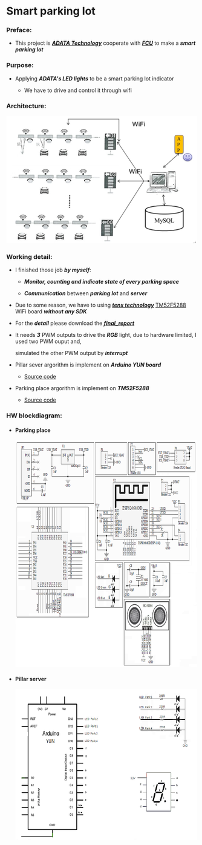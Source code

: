 # Smart parking lot

### Preface:

* This project is ***[ADATA Technology](https://www.adata.com/)*** cooperate with ***[FCU](http://www.fcu.edu.tw/wSite/mp?mp=1)*** to make a ***smart parking lot***

### Purpose:
  
* Applying ***ADATA's LED lights*** to be a smart parking lot indicator

  * We have to drive and control it through wifi

### Architecture:

![Architecture](/img/architecture.jpg)

### Working detail:

* I finished those job ***by myself***:

  * ***Monitor, counting  and indicate state of every parking space***
  
  * ***Communication*** between ***parking lot*** and ***server***

* Due to some reason, we have to using ***[tenx technology](https://www.tenx.com.tw/)*** [TM52F5288](https://www.tenx.com.tw/product_detail.aspx?ProductID=309) WiFi board ***without any SDK***

* For the ***detail*** please download the ***[final_report](https://github.com/ihunhh/Smart_parking_lot/raw/master/final_report.docx)***

* It needs ***3*** PWM outputs to drive the ***RGB*** light, due to hardware limited, I used two PWM ouput and, 

  simulated the other PWM output by ***interrupt*** 

* Pillar sever argorithm is implement on ***Arduino YUN board***

  * [Source code](/project/Pillar_server/)

* Parking place argorithm is implement on ***TM52F5288***

  * [Source code](/project/Parking_place/)
 
  
### HW blockdiagram:

* #### Parking place

  <img src="/img/HWblockdiagram/HW_blockdiagram_PKP.png" height="600">

* #### Pillar server

  <img src="/img/HWblockdiagram/HW_diagram_Pillar.png" height="400">

 
 
 



  


